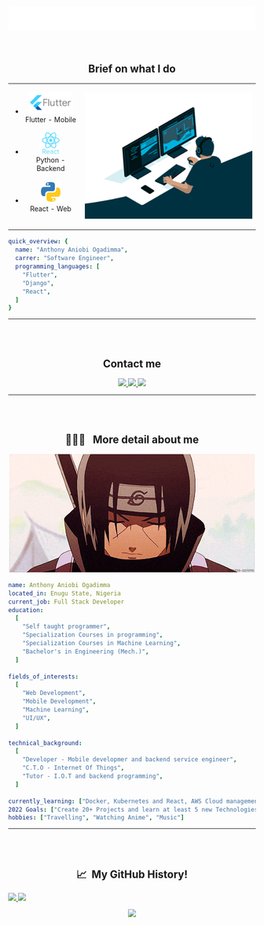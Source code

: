 <br/>
<br/>
<p align="center" >
  <img src="svg/title.svg"/>
</p>
<br/>
<h2 align="center"><b>Brief on what I do</b></h2>
<table align="center">
    <tr>
    <td>
        <ul>
            <li align="center"><img src="svg/flutter_icon.svg" alt="vscode"  height="45"/><br/>Flutter - Mobile<br/><br/></li>
            <li align="center"><img src="svg/react_icon.svg" alt="bash" width="45" height="45"/><br/>Python - Backend<br/><br/></li>
            <li align="center"><img src="svg/python-icon.svg" alt="php" width="45" height="45"/><br/>React - Web<br/><br/></li>
        </ul>
    </td>
        <td><img src="images/programmer.gif" width="400"/></td>
    </tr>
</table>


```yaml
quick_overview: {
  name: "Anthony Aniobi Ogadimma",
  carrer: "Software Engineer",
  programming_languages: [
    "Flutter",
    "Django",
    "React",
  ]
}
```
<hr>
<br/>
<br/>
<h2 align="center">Contact me</h2>
<p align="center">
<a href="https://anthonyaniobi.netlify.app/">
  <img height="50" src="https://user-images.githubusercontent.com/46517096/166972883-f5f1d88c-0246-4374-88ac-ded0f2cf0699.png"/>
</a>
<a href="https://www.linkedin.com/in/anthony-aniobi/">
  <img height="50" src="https://user-images.githubusercontent.com/46517096/166973395-19676cd8-f8ec-4abf-83ff-da8243505b82.png"/>
</a>
<a href="https://anthonyaniobi.medium.com/">
  <img height="50" src="https://user-images.githubusercontent.com/46517096/166973962-d05d145a-b6a0-4643-bd3d-5ac845679367.png"/>
</a>
</p>
<hr>
<br/>
<br/>
<h2 align="center"> 👨🏻‍💻 &nbsp; More detail about me</h2>
<p align="center">
<img src="images/itachi-gif-3.gif"/>
</p>

```yaml
name: Anthony Aniobi Ogadimma
located_in: Enugu State, Nigeria
current_job: Full Stack Developer
education:
  [
    "Self taught programmer",
    "Specialization Courses in programming",
    "Specialization Courses in Machine Learning",
    "Bachelor's in Engineering (Mech.)",
  ]

fields_of_interests:
  [
    "Web Development",
    "Mobile Development",
    "Machine Learning",
    "UI/UX",
  ]

technical_background:
  [
    "Developer - Mobile developmer and backend service engineer",
    "C.T.O - Internet Of Things",
    "Tutor - I.O.T and backend programming",
  ]
  
currently_learning: ["Docker, Kubernetes and React, AWS Cloud management"]
2022 Goals: ["Create 20+ Projects and learn at least 5 new Technologies."]
hobbies: ["Travelling", "Watching Anime", "Music"]
```
<hr>
<br/>
<br/>
<h2 align="center"> 📈 &nbsp;My GitHub History!</h2>
<a href="https://github.com/AnthonyAniobi">
  <img height="180em" src="https://github-readme-stats.vercel.app/api?username=AnthonyAniobi&theme=noctis_minimus&show_icons=true" />
  <img height="180em" src="https://github-readme-stats.vercel.app/api/top-langs/?username=AnthonyAniobi&theme=noctis_minimus&layout=compact" />
</a>

<!-- ![](https://visitor-badge.laobi.icu/badge?page_id=AnthonyAniobi.AnthonyAniobi)
[![Github](https://img.shields.io/github/followers/AnthonyAniobi?label=Follow&style=social)](https://github.com/AnthonyAniobi) -->

<p align="center">
  <img src="https://capsule-render.vercel.app/api?type=waving&color=gradient&height=100&section=footer"/>
</p>

